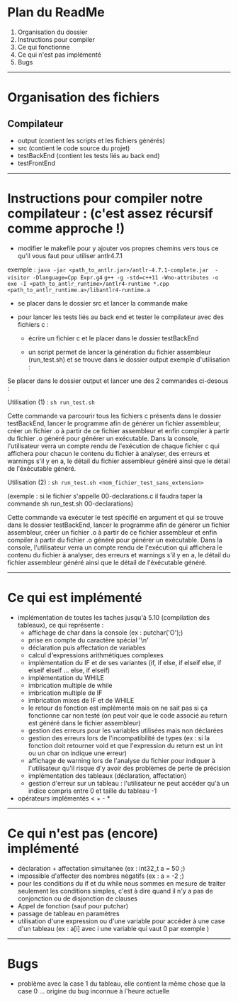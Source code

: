 # Plan du ReadMe
  
  1. Organisation du dossier
  2. Instructions pour compiler
  3. Ce qui fonctionne 
  4. Ce qui n'est pas implémenté
  5. Bugs

___________________________________________________________________________
# Organisation des fichiers

## Compilateur

  * output (contient les scripts et les fichiers générés)
  * src (contient le code source du projet)
  * testBackEnd (contient les tests liés au back end)
  * testFrontEnd

__________________________________________________________________________

# Instructions pour compiler notre compilateur : (c'est assez récursif comme approche !)

 * modifier le makefile pour y ajouter vos propres chemins vers tous ce qu'il vous faut pour utiliser antlr4.7.1

exemple : 
`java -jar <path_to_antlr.jar>/antlr-4.7.1-complete.jar  -visitor -Dlanguage=Cpp Expr.g4`
`g++ -g -std=c++11 -Wno-attributes -o exe -I <path_to_antlr_runtime>/antlr4-runtime *.cpp  <path_to_antlr_runtime.a>/libantlr4-runtime.a`

 * se placer dans le dossier src et lancer la commande make

 * pour lancer les tests liés au back end et tester le compilateur avec des fichiers c : 
    * écrire un fichier c et le placer dans le dossier testBackEnd
    
    * un script permet de lancer la génération du fichier assembleur (run_test.sh) et se trouve dans le dossier output 
exemple d'utilisation : 

Se placer dans le dossier output et lancer une des 2 commandes ci-desous :

Utilisation (1) : `sh run_test.sh`

Cette commande va parcourir tous les fichiers c présents dans le dossier testBackEnd, lancer le programme afin de générer un fichier assembleur, créer un fichier .o à partir de ce fichier assembleur et enfin compiler à partir du fichier .o généré pour générer un exécutable. 
Dans la console, l'utilisateur verra un compte rendu de l'exécution de chaque fichier c qui affichera pour chacun le contenu du fichier à analyser, des erreurs et warnings s'il y en a, le détail du fichier assembleur généré ainsi que le détail de l'éxécutable généré. 

Utilisation (2) : `sh run_test.sh <nom_fichier_test_sans_extension>`

(exemple : si le fichier s'appelle 00-declarations.c il faudra taper la commande sh run_test.sh 00-declarations)

Cette commande va exécuter le test spécifié en argument et qui se trouve dans le dossier testBackEnd, lancer le programme afin de générer un fichier assembleur, créer un fichier .o à partir de ce fichier assembleur et enfin compiler à partir du fichier .o généré pour générer un exécutable. 
Dans la console, l'utilisateur verra un compte rendu de l'exécution qui affichera le contenu du fichier à analyser, des erreurs et warnings s'il y en a, le détail du fichier assembleur généré ainsi que le détail de l'éxécutable généré.

_________________________________________________________________________________

# Ce qui est implémenté

 * implémentation de toutes les taches jusqu'à 5.10 (compilation des tableaux), ce qui représente :
    * affichage de char dans la console (ex : putchar('O');)
    * prise en compte du caractère spécial '\n'
    * déclaration puis affectation de variables
    * calcul d'expressions arithmétiques complexes
    * implémentation du IF et de ses variantes (if, if else, if elseif else, if elseif elseif ... else, if elseif)
    * implémentation du WHILE
    * imbrication multiple de while
    * imbrication multiple de IF
    * imbrication mixes de IF et de WHILE
    * le retour de fonction est implémenté mais on ne sait pas si ça fonctionne car non testé (on peut voir que le code associé au return est généré dans le fichier assembleur)
    * gestion des erreurs pour les variables utilisées mais non déclarées
    * gestion des erreurs lors de l'incompatibilité de types (ex : si la fonction doit retourner void et que l'expression du return est un int ou un char on indique une erreur)
    * affichage de warning lors de l'analyse du fichier pour indiquer à l'utilisateur qu'il risque d'y avoir des problèmes de perte de précision
    * implémentation des tableaux (déclaration, affectation)
    * gestion d'erreur sur un tableau : l'utilisateur ne peut accéder qu'à un indice compris entre 0 et taille du tableau -1
 * opérateurs implémentés
     < + - *
 
_________________________________________________________________________________

# Ce qui n'est pas (encore) implémenté

 * déclaration + affectation simultanée (ex : int32_t a = 50 ;)
 * impossible d'affecter des nombres négatifs (ex : a = -2 ;)
 * pour les conditions du if et du while nous sommes en mesure de traiter seulement les conditions simples, c'est à dire quand il n'y a pas de conjonction ou de disjonction de clauses
 * Appel de fonction (sauf pour putchar)
 * passage de tableau en paramètres
 * utilisation d'une expression ou d'une variable pour accéder à une case d'un tableau (ex : a[i] avec i une variable qui vaut 0 par exemple )
 
_________________________________________________________________________________

# Bugs

 * problème avec la case 1 du tableau, elle contient la même chose que la case 0 ... origine du bug inconnue à l'heure actuelle